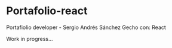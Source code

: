 # Portafolio-react
Portafiolio developer - Sergio Andrés Sánchez
Gecho con: React

Work in progress...
